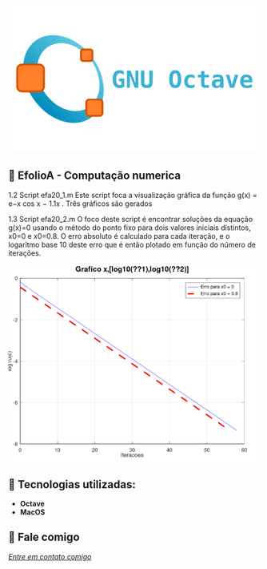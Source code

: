 <h1 align="center">
    <img width="600" src="octave.png" />
</h1>



📌 EfolioA - Computação numerica
------------------

1.2 Script efa20_1.m
Este script foca a visualização gráfica da função g(x) = e−x cos x − 1.1x . Três gráficos são gerados

1.3 Script efa20_2.m
O foco deste script é encontrar soluções da equação g(x)=0 usando o método do ponto fixo para dois valores iniciais distintos, x0=0 e x0=0.8. O erro absoluto é calculado para cada iteração, e o logaritmo base 10 deste erro que é então plotado em função do número de iterações.

<img src="grafico.png" >


🔧 Tecnologias utilizadas:
------------------

- <strong>Octave</strong>
- <strong>MacOS</strong>


💬 Fale comigo
------------------
[*Entre em contato comigo*](https://www.linkedin.com/in/ivo-baptista-3712144/)

















